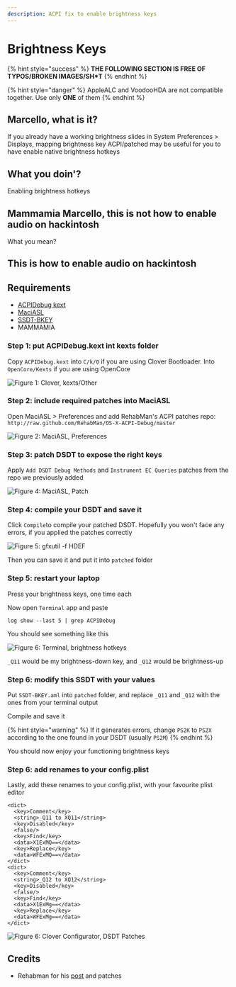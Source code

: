 ```yaml
---
description: ACPI fix to enable brightness keys
---
```


# Brightness Keys

{% hint style="success" %}
**THE FOLLOWING SECTION IS FREE OF TYPOS/BROKEN IMAGES/SH\*T**
{% endhint %}

{% hint style="danger" %}
AppleALC and VoodooHDA are not compatible together. Use only **ONE** of them
{% endhint %}

## Marcello, what is it?

If you already have a working brightness slides in System Preferences > Displays, mapping brightness key ACPI/patched may be useful for you to have enable native brightness hotkeys

## What you doin'?

Enabling brightness hotkeys

## Mammamia Marcello, this is not how to enable audio on hackintosh

What you mean?

## This is how to enable audio on hackintosh

## Requirements

* [ACPIDebug kext](https://bitbucket.org/RehabMan/os-x-acpi-debug/downloads/)
* [MaciASL](https://github.com/acidanthera/MaciASL/releases)
* [SSDT-BKEY](/.gitbook/assets/acpi-fixes/brightness-keys/SSDT-BKEY.aml)
* MAMMAMIA

### Step 1: put ACPIDebug.kext int kexts folder

Copy `ACPIDebug.kext` into `C/k/O` if you are using Clover Bootloader. Into `OpenCore/Kexts` if you are using OpenCore

![Figure 1: Clover, kexts/Other](/.gitbook/assets/acpi-fixes/brightness-keys/ACPIDebug-kext.png)

### Step 2: include required patches into MaciASL

Open MaciASL > Preferences and add RehabMan's ACPI patches repo: `http://raw.github.com/RehabMan/OS-X-ACPI-Debug/master`

![Figure 2: MaciASL, Preferences](/.gitbook/assets/acpi-fixes/brightness-keys/1_brightness_keys.png)

### Step 3: patch DSDT to expose the right keys

Apply `Add DSDT Debug Methods` and `Instrument﻿ EC Queries` patches from the repo we previously added

![Figure 4: MaciASL, Patch](/.gitbook/assets/acpi-fixes/brightness-keys/2_brightness-keys.png)

### Step 4: compile your DSDT and save it

Click `Compile`to compile your patched DSDT. Hopefully you won't face any errors, if you applied the patches correctly

![Figure 5: gfxutil -f HDEF](/.gitbook/assets/acpi-fixes/brightness-keys/3_brightness-keys.png)

Then you can save it and put it into `patched` folder

### Step 5: restart your laptop

Press your brightness keys, one time each

Now open `Terminal` app and paste

```text
log show --last 5 | grep ACPIDebug
```

You should see something like this

![Figure 6: Terminal, brightness hotkeys](/.gitbook/assets/4_brightness-keys.png)

`_Q11` would be my brightness-down key, and `_Q12` would be brightness-up

### Step 6: modify this SSDT with your values

Put `SSDT-BKEY.aml` into `patched` folder, and replace `_Q11` and `_Q12` with the ones from your terminal output

Compile and save it

{% hint style="warning" %} If it generates errors, change `PS2K` to `PS2X` according to the one found in your DSDT (usually `PS2M`) {% endhint %}

You should now enjoy your functioning brightness keys

### Step 6: add renames to your config.plist

Lastly, add these renames to your config.plist, with your favourite plist editor

```text
<dict>
  <key>Comment</key>
  <string>_Q11 to XQ11</string>
  <key>Disabled</key>
  <false/>
  <key>Find</key>
  <data>X1ExMQ==</data>
  <key>Replace</key>
  <data>WFExMQ==</data>
</dict>
<dict>
  <key>Comment</key>
  <string>_Q12 to XQ12</string>
  <key>Disabled</key>
  <false/>
  <key>Find</key>
  <data>X1ExMg==</data>
  <key>Replace</key>
  <data>WFExMg==</data>
</dict>
```

![Figure 6: Clover Configurator, DSDT Patches](/.gitbook/assets/acpi-fixes/brightness-keys/bkeys-rename.png)

## Credits

* Rehabman for his [post](https://www.insanelymac.com/forum/topic/290687-hp-envy-17t-j000-quad-haswell-108510951010x1011x1012x1013x1014x/?do=findComment&comment=1997112) and patches
